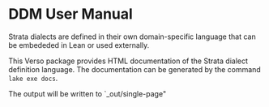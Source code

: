 # DDM User Manual

Strata dialects are defined in their own domain-specific language that
can be embededed in Lean or used externally.

This Verso package provides HTML documentation of the Strata dialect
definition language.  The documentation can be generated by the command
`lake exe docs`.  

The output will be written to `_out/single-page"